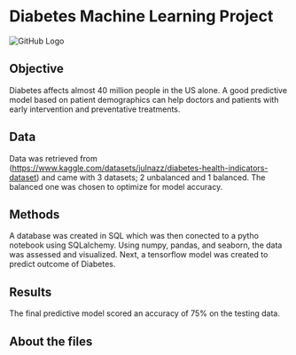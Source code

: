 # Diabetes Machine Learning Project

![GitHub Logo](https://medlineplus.gov/images/Diabetes_share.jpg)

## Objective
Diabetes affects almost 40 million people in the US alone. A good predictive model based on patient demographics can help doctors and patients with early intervention and preventative treatments. 

## Data
Data was retrieved from (https://www.kaggle.com/datasets/julnazz/diabetes-health-indicators-dataset) and came with 3 datasets; 2 unbalanced and 1 balanced. The balanced one was chosen to optimize for model accuracy. 

## Methods
A database was created in SQL which was then conected to a pytho notebook using SQLalchemy. Using numpy, pandas, and seaborn, the data was assessed and visualized. Next, a tensorflow model was created to predict outcome of Diabetes.  

## Results
The final predictive model scored an accuracy of 75% on the testing data. 

## About the files 

